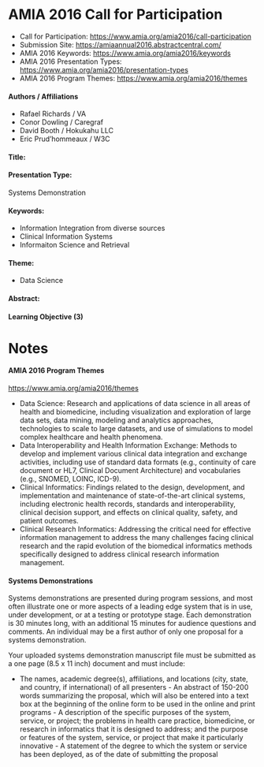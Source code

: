 # AMIA 2016 Call for Participation
* Call for Participation: https://www.amia.org/amia2016/call-participation
* Submission Site: https://amiaannual2016.abstractcentral.com/
* AMIA 2016 Keywords:  https://www.amia.org/amia2016/keywords
* AMIA 2016 Presentation Types:  https://www.amia.org/amia2016/presentation-types
* AMIA 2016 Program Themes:  https://www.amia.org/amia2016/themes


#### Authors / Affiliations
* Rafael Richards / VA
* Conor Dowling / Caregraf
* David Booth /  Hokukahu LLC
* Eric  Prud’hommeaux  / W3C


#### Title:



#### Presentation Type:	
Systems Demonstration

#### Keywords:			
* Information Integration from diverse sources
* Clinical Information Systems
* Informaiton Science and Retrieval

#### Theme:
* Data Science


#### Abstract:

#### Learning Objective (3)



# Notes

#### AMIA 2016 Program Themes
https://www.amia.org/amia2016/themes

* Data Science: Research and applications of data science in all areas of health and biomedicine, including visualization and exploration of large data sets, data mining, modeling and analytics approaches, technologies to scale to large datasets, and use of simulations to model complex healthcare and health phenomena.
* Data Interoperability and Health Information Exchange: Methods to develop and implement various clinical data integration and exchange activities, including use of standard data formats (e.g., continuity of care document or HL7, Clinical Document Architecture) and vocabularies (e.g., SNOMED, LOINC, ICD-9).
* Clinical Informatics: Findings related to the design, development, and implementation and maintenance of state-of-the-art clinical systems, including electronic health records, standards and interoperability, clinical decision support, and effects on clinical quality, safety, and patient outcomes.
* Clinical Research Informatics: Addressing the critical need for effective information management to address the many challenges facing clinical research and the rapid evolution of the biomedical informatics methods specifically designed to address clinical research information management.


#### Systems Demonstrations

Systems demonstrations are presented during program sessions, and most often illustrate one or more aspects of a leading edge system that is in use, under development, or at a testing or prototype stage. Each demonstration is 30 minutes long, with an additional 15 minutes for audience questions and comments. An individual may be a first author of only one proposal for a systems demonstration.

Your uploaded systems demonstration manuscript file must be submitted as a one page (8.5 x 11 inch) document and must include:

   - The names, academic degree(s), affiliations, and locations (city, state, and country, if international) of all presenters
    - An abstract of 150-200 words summarizing the proposal, which will also be entered into a text box at the beginning of the online form to be used in the online and print programs
    - A description of the specific purposes of the system, service, or project; the problems in health care practice, biomedicine, or research in informatics that it is designed to address; and the purpose or features of the system, service, or project that make it particularly innovative
    - A statement of the degree to which the system or service has been deployed, as of the date of submitting the proposal
